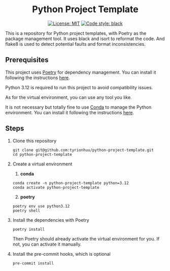 <h1 align="center">Python Project Template</h1>

<p align="center">
<a href="https://github.com/tyrionhuu/python-project-template/blob/main/LICENSE"><img alt="License: MIT" src="https://black.readthedocs.io/en/stable/_static/license.svg"></a>
<a href="https://github.com/psf/black"><img alt="Code style: black" src="https://img.shields.io/badge/code%20style-black-000000.svg"></a>
</p>
This is a repository for Python project templates, with Poetry as the package management tool.
It uses black and isort to reformat the code. And flake8 is used to detect potential faults and format inconsistencies.

## Prerequisites

This project uses [Poetry](https://python-poetry.org/) for dependency management. You can install it following the instructions [here](https://python-poetry.org/docs/#installation).

Python 3.12 is required to run this project to avoid compatibility issues.

As for the virtual environment, you can use any tool you like.

It is not necessary but totally fine to use [Conda](https://docs.conda.io/en/latest/) to manage the Python environment. You can install it following the instructions [here](https://docs.conda.io/en/latest/miniconda.html).

## Steps

1. Clone this repository

    ``` shell
    git clone git@github.com:tyrionhuu/python-project-template.git
    cd python-project-template
    ```

2. Create a virtual environment

   1. **conda**
   
    ``` shell
    conda create -n python-project-template python=3.12
    conda activate python-project-template
    ```
   
   2. **poetry**
   
    ``` shell
    poetry env use python3.12
    poetry shell
    ```
   
3. Install the dependencies with Poetry

    ``` shell
    poetry install
    ```

    Then Poetry should already activate the virtual environment for you. If not, you can activate it manually.

4. Install the pre-commit hooks, which is optional

    ``` shell
    pre-commit install
    ```
